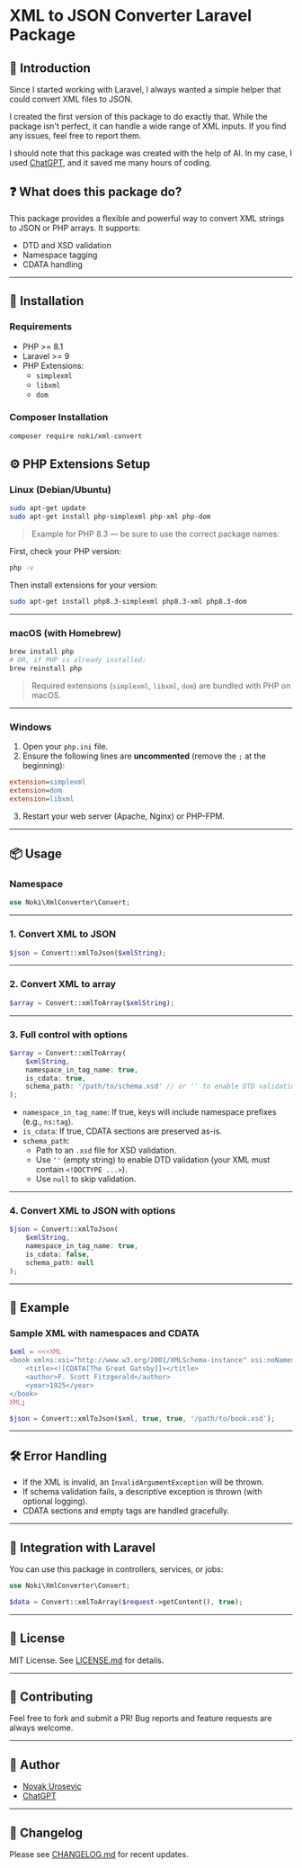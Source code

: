 # XML to JSON Converter Laravel Package

## 🧾 Introduction

Since I started working with Laravel, I always wanted a simple helper that could convert XML files to JSON.

I created the first version of this package to do exactly that. While the package isn't perfect, it can handle a wide range of XML inputs. If you find any issues, feel free to report them.

I should note that this package was created with the help of AI. In my case, I used [ChatGPT](https://github.com/openai), and it saved me many hours of coding.

## ❓ What does this package do?

This package provides a flexible and powerful way to convert XML strings to JSON or PHP arrays.
It supports:

- DTD and XSD validation
- Namespace tagging
- CDATA handling

---

## 🚀 Installation

### Requirements

- PHP >= 8.1
- Laravel >= 9
- PHP Extensions:
  - `simplexml`
  - `libxml`
  - `dom`

### Composer Installation

```bash
composer require noki/xml-convert
```



## ⚙️ PHP Extensions Setup

### Linux (Debian/Ubuntu)

```bash
sudo apt-get update
sudo apt-get install php-simplexml php-xml php-dom
```

> Example for PHP 8.3 — be sure to use the correct package names:

First, check your PHP version:

```bash
php -v
```

Then install extensions for your version:

```bash
sudo apt-get install php8.3-simplexml php8.3-xml php8.3-dom
```

---

### macOS (with Homebrew)

```bash
brew install php
# OR, if PHP is already installed:
brew reinstall php
```

> Required extensions (`simplexml`, `libxml`, `dom`) are bundled with PHP on macOS.

---

### Windows

1. Open your `php.ini` file.
2. Ensure the following lines are **uncommented** (remove the `;` at the beginning):

```ini
extension=simplexml
extension=dom
extension=libxml
```

3. Restart your web server (Apache, Nginx) or PHP-FPM.

---

## 📦 Usage

### Namespace

```php
use Noki\XmlConverter\Convert;
```

---

### 1. Convert XML to JSON

```php
$json = Convert::xmlToJson($xmlString);
```

---

### 2. Convert XML to array

```php
$array = Convert::xmlToArray($xmlString);
```

---

### 3. Full control with options

```php
$array = Convert::xmlToArray(
    $xmlString,
    namespace_in_tag_name: true,
    is_cdata: true,
    schema_path: '/path/to/schema.xsd' // or '' to enable DTD validation
);
```

- `namespace_in_tag_name`: If true, keys will include namespace prefixes (e.g., `ns:tag`).
- `is_cdata`: If true, CDATA sections are preserved as-is.
- `schema_path`:
    - Path to an `.xsd` file for XSD validation.
    - Use `''` (empty string) to enable DTD validation (your XML must contain `<!DOCTYPE ...>`).
    - Use `null` to skip validation.

---

### 4. Convert XML to JSON with options

```php
$json = Convert::xmlToJson(
    $xmlString,
    namespace_in_tag_name: true,
    is_cdata: false,
    schema_path: null
);
```

---

## 🧪 Example

### Sample XML with namespaces and CDATA

```php
$xml = <<<XML
<book xmlns:xsi="http://www.w3.org/2001/XMLSchema-instance" xsi:noNamespaceSchemaLocation="book.xsd">
    <title><![CDATA[The Great Gatsby]]></title>
    <author>F. Scott Fitzgerald</author>
    <year>1925</year>
</book>
XML;

$json = Convert::xmlToJson($xml, true, true, '/path/to/book.xsd');
```

---

## 🛠 Error Handling

- If the XML is invalid, an `InvalidArgumentException` will be thrown.
- If schema validation fails, a descriptive exception is thrown (with optional logging).
- CDATA sections and empty tags are handled gracefully.

---

## 🧩 Integration with Laravel

You can use this package in controllers, services, or jobs:

```php
use Noki\XmlConverter\Convert;

$data = Convert::xmlToArray($request->getContent(), true);
```

---

## 📄 License

MIT License.
See [LICENSE.md](LICENSE.md) for details.

---

## 🙌 Contributing

Feel free to fork and submit a PR!
Bug reports and feature requests are always welcome.

---

## 🔗 Author

- [Novak Urosevic](https://github.com/novakurosevic)
- [ChatGPT](https://github.com/openai)

---

## 📝 Changelog

Please see [CHANGELOG.md](CHANGELOG.md) for recent updates.


